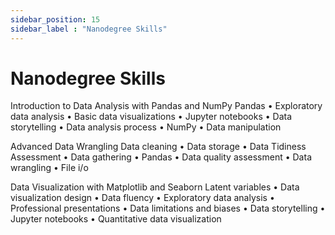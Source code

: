 ```yaml
---
sidebar_position: 15
sidebar_label : "Nanodegree Skills"
---
```

# Nanodegree Skills


Introduction to Data Analysis with Pandas and NumPy
Pandas • Exploratory data analysis • Basic data visualizations • Jupyter notebooks • Data storytelling • Data analysis process • NumPy • Data manipulation


Advanced Data Wrangling
Data cleaning • Data storage • Data Tidiness Assessment • Data gathering • Pandas • Data quality assessment • Data wrangling • File i/o


Data Visualization with Matplotlib and Seaborn
Latent variables • Data visualization design • Data fluency • Exploratory data analysis • Professional presentations • Data limitations and biases • Data storytelling • Jupyter notebooks • Quantitative data visualization